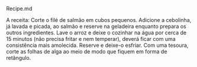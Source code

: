 Recipe.md


A receita:
Corte o filé de salmão em cubos pequenos. Adicione a cebolinha, já lavada e picada, ao salmão e reserve na geladeira enquanto prepara os outros ingredientes.
Lave o arroz e deixe o cozinhar na água por cerca de 15 minutos (não precisa fritar e nem temperar), deverá ficar com uma consistência mais amolecida. Reserve e deixe-o esfriar.
Com uma tesoura, corte as folhas de alga ao meio de modo que fiquem em forma de retângulo.

